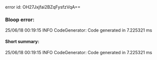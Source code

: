 error id: OH27Jxjfai2BZqFysfzVqA==
### Bloop error:

25/06/18 00:19:15 INFO CodeGenerator: Code generated in 7.225321 ms
#### Short summary: 

25/06/18 00:19:15 INFO CodeGenerator: Code generated in 7.225321 ms